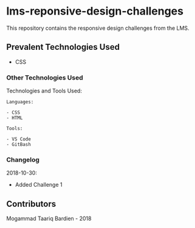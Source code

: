 # lms-reponsive-design-challenges
This repository contains the responsive design challenges from the LMS.

## Prevalent Technologies Used

 - CSS

### Other Technologies Used

Technologies and Tools Used:

```
Languages:

- CSS
- HTML

```
```
Tools:

- VS Code
- GitBash

```

### Changelog
2018-10-30:
- Added Challenge 1

## Contributors

Mogammad Taariq Bardien - 2018
